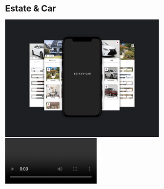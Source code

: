 <html>
<body>
<h1> Estate & Car </h1>
  <img src="https://github.com/abolfazlzareikma/estate_car/blob/main/car-estate.jpg">
  <video src="https://github.com/abolfazlzareikma/estate_car/blob/main/afz-source-github-car-estate.mp4">
  </body>
</html>



















